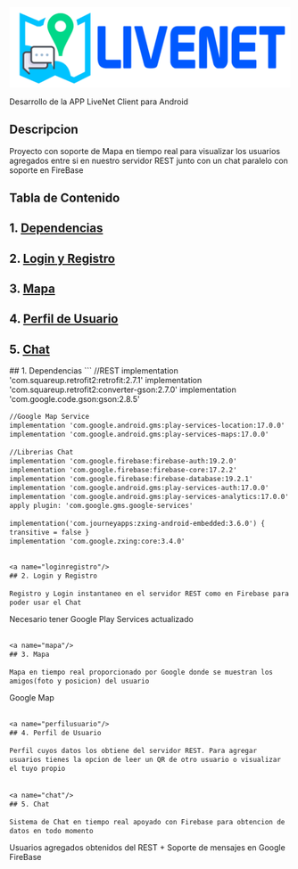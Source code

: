 ![banner](https://github.com/Vintaje/LiveNetAndroidClient/blob/master/bannerlivenet.png)

Desarrollo de la APP LiveNet Client para Android

## Descripcion

Proyecto con soporte de Mapa en tiempo real para visualizar los usuarios agregados entre si en nuestro servidor REST junto con un chat paralelo con soporte en FireBase

## Tabla de Contenido

## 1. [Dependencias](#dependencias)  
## 2. [Login y Registro](#loginregistro) 
## 3. [Mapa](#mapa) 
## 4. [Perfil de Usuario](#perfilusuario) 
## 5. [Chat](#chat) 

<a name="dependencias">
## 1. Dependencias
</a>
```
    //REST
    implementation 'com.squareup.retrofit2:retrofit:2.7.1'
    implementation 'com.squareup.retrofit2:converter-gson:2.7.0'
    implementation 'com.google.code.gson:gson:2.8.5'

    //Google Map Service
    implementation 'com.google.android.gms:play-services-location:17.0.0'
    implementation 'com.google.android.gms:play-services-maps:17.0.0'
    
    //Librerias Chat
    implementation 'com.google.firebase:firebase-auth:19.2.0'
    implementation 'com.google.firebase:firebase-core:17.2.2'
    implementation 'com.google.firebase:firebase-database:19.2.1'
    implementation 'com.google.android.gms:play-services-auth:17.0.0'
    implementation 'com.google.android.gms:play-services-analytics:17.0.0'
    apply plugin: 'com.google.gms.google-services'

    implementation('com.journeyapps:zxing-android-embedded:3.6.0') { transitive = false }
    implementation 'com.google.zxing:core:3.4.0'
```

<a name="loginregistro"/>
## 2. Login y Registro

Registro y Login instantaneo en el servidor REST como en Firebase para poder usar el Chat
```
Necesario tener Google Play Services actualizado
```

<a name="mapa"/>
## 3. Mapa

Mapa en tiempo real proporcionado por Google donde se muestran los amigos(foto y posicion) del usuario
```
Google Map
```

<a name="perfilusuario"/>
## 4. Perfil de Usuario

Perfil cuyos datos los obtiene del servidor REST. Para agregar usuarios tienes la opcion de leer un QR de otro usuario o visualizar el tuyo propio


<a name="chat"/>
## 5. Chat

Sistema de Chat en tiempo real apoyado con Firebase para obtencion de datos en todo momento

```
Usuarios agregados obtenidos del REST + Soporte de mensajes en Google FireBase
```


